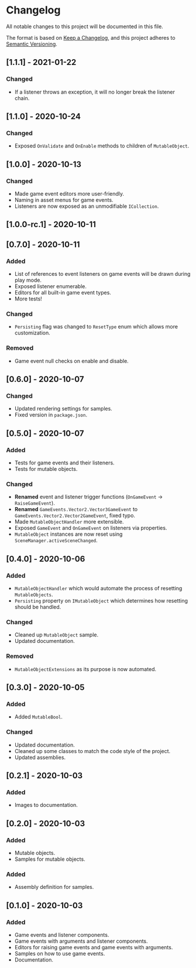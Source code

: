 ﻿# Changelog
All notable changes to this project will be documented in this file.

The format is based on [Keep a Changelog](https://keepachangelog.com/en/1.0.0/),
and this project adheres to [Semantic Versioning](https://semver.org/spec/v2.0.0.html).

## [1.1.1] - 2021-01-22

### Changed
- If a listener throws an exception, it will no longer break the listener chain.

## [1.1.0] - 2020-10-24

### Changed
- Exposed `OnValidate` and `OnEnable` methods to children of `MutableObject`.

## [1.0.0] - 2020-10-13

### Changed
- Made game event editors more user-friendly.
- Naming in asset menus for game events.
- Listeners are now exposed as an unmodifiable `ICollection`.

## [1.0.0-rc.1] - 2020-10-11

## [0.7.0] - 2020-10-11

### Added
- List of references to event listeners on game events will be drawn during play mode.
- Exposed listener enumerable.
- Editors for all built-in game event types.
- More tests!

### Changed
- `Persisting` flag was changed to `ResetType` enum which allows more customization.

### Removed
- Game event null checks on enable and disable.

## [0.6.0] - 2020-10-07

### Changed
- Updated rendering settings for samples.
- Fixed version in `package.json`.

## [0.5.0] - 2020-10-07

### Added
- Tests for game events and their listeners.
- Tests for mutable objects.

### Changed
- **Renamed** event and listener trigger functions (`OnGameEvent` -> `RaiseGameEvent`).
- **Renamed** `GameEvents.Vector2.Vector3GameEvent` to `GameEvents.Vector2.Vector2GameEvent`, fixed typo.
- Made `MutableObjectHandler` more extensible.
- Exposed `GameEvent` and `OnGameEvent` on listeners via properties.
- `MutableObject` instances are now reset using `SceneManager.activeSceneChanged`.

## [0.4.0] - 2020-10-06

### Added
- `MutableObjectHandler` which would automate the process of resetting `MutableObjects`.
- `Persisting` property on `IMutableObject` which determines how resetting should be handled.

### Changed
- Cleaned up `MutableObject` sample.
- Updated documentation.

### Removed
- `MutableObjectExtensions` as its purpose is now automated.

## [0.3.0] - 2020-10-05

### Added
- Added `MutableBool`.

### Changed
- Updated documentation.
- Cleaned up some classes to match the code style of the project.
- Updated assemblies.

## [0.2.1] - 2020-10-03

### Added
- Images to documentation.

## [0.2.0] - 2020-10-03

### Added
- Mutable objects.
- Samples for mutable objects.

### Added
- Assembly definition for samples.

## [0.1.0] - 2020-10-03

### Added
- Game events and listener components.
- Game events with arguments and listener components.
- Editors for raising game events and game events with arguments.
- Samples on how to use game events.
- Documentation.
